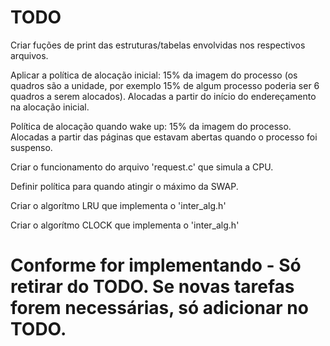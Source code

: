 # TODO

Criar fuções de print das estruturas/tabelas envolvidas nos respectivos arquivos.

Aplicar a política de alocação inicial: 15% da imagem do processo (os quadros são a unidade, por exemplo 15% de algum processo poderia ser 6 quadros a serem alocados). Alocadas a partir do início do endereçamento na alocação inicial.

Política de alocação quando wake up: 15% da imagem do processo. Alocadas a partir das páginas que estavam abertas quando o processo foi suspenso.

Criar o funcionamento do arquivo 'request.c' que simula a CPU.

Definir política para quando atingir o máximo da SWAP.

Criar o algorítmo LRU que implementa o 'inter_alg.h'

Criar o algorítmo CLOCK que implementa o 'inter_alg.h'

# Conforme for implementando - Só retirar do TODO. Se novas tarefas forem necessárias, só adicionar no TODO.

